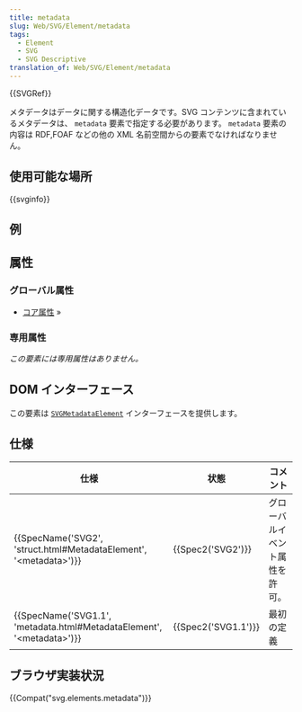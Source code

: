```yaml
---
title: metadata
slug: Web/SVG/Element/metadata
tags:
  - Element
  - SVG
  - SVG Descriptive
translation_of: Web/SVG/Element/metadata
---
```

{{SVGRef}}

メタデータはデータに関する構造化データです。SVG コンテンツに含まれているメタデータは、 `metadata` 要素で指定する必要があります。 `metadata` 要素の内容は RDF,FOAF などの他の XML 名前空間からの要素でなければなりません。

## 使用可能な場所

{{svginfo}}

## 例

## 属性

### グローバル属性

- [コア属性](/ja/Web/SVG/Attribute#Core) »

### 専用属性

_この要素には専用属性はありません。_

## DOM インターフェース

この要素は [`SVGMetadataElement`](/ja/DOM/SVGMetadataElement "en/DOM/SVGMetadataElement") インターフェースを提供します。

## 仕様

| 仕様                                                                                                 | 状態                     | コメント                       |
| ---------------------------------------------------------------------------------------------------- | ------------------------ | ------------------------------ |
| {{SpecName('SVG2', 'struct.html#MetadataElement', '&lt;metadata&gt;')}}     | {{Spec2('SVG2')}} | グローバルイベント属性を許可。 |
| {{SpecName('SVG1.1', 'metadata.html#MetadataElement', '&lt;metadata&gt;')}} | {{Spec2('SVG1.1')}} | 最初の定義                     |

## ブラウザ実装状況

{{Compat("svg.elements.metadata")}}
